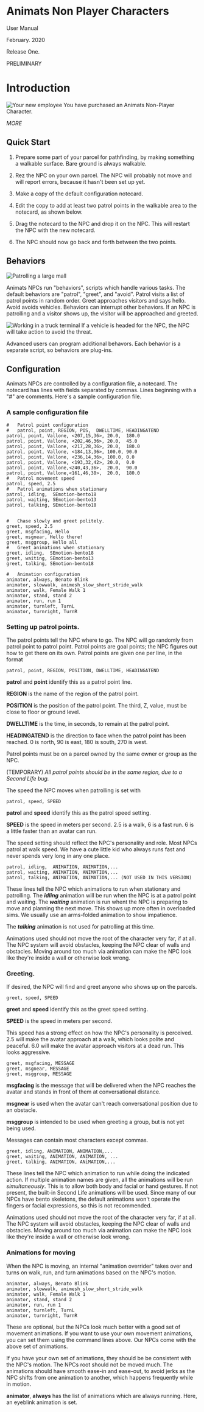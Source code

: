 # Animats Non Player Characters
User Manual

February. 2020

Release One.

PRELIMINARY

# Introduction

![Your new employee](npcmanualstore.jpg)
You have purchased an Animats Non-Player Character.

*MORE*

## Quick Start

1. Prepare some part of your parcel for pathfinding, by making something a walkable surface. Bare ground is always walkable.

2. Rez the NPC on your own parcel. The NPC will probably not move and will report errors, because it hasn't been set up yet.

3. Make a copy of the default configuration notecard.

4. Edit the copy to add at least two patrol points in the walkable area to the notecard, as shown below.

5. Drag the notecard to the NPC and drop it on the NPC. This will restart the NPC with the new notecard.

6. The NPC should now go back and forth between the two points.

## Behaviors

![Patrolling a large mall](npcmanualpatrol.jpg)

Animats NPCs run "behaviors", scripts which handle various tasks. The default behaviors are "patrol", "greet", and "avoid".
Patrol visits a list of patrol points in random order. Greet approaches visitors and says hello. Avoid avoids vehicles.
Behaviors can interrupt other behaviors.
If an NPC is patrolling and a visitor shows up, the visitor will be approached and greeted.


![Working in a truck terminal](npcmanualtruck.jpg)
If a vehicle is headed for the NPC, the NPC will take action to avoid the threat.

Advanced users can program additional behavors. Each behavior is a separate script, so behaviors are plug-ins.

## Configuration

Animats NPCs are controlled by a configuration file, a notecard.
The notecard has lines with fields separated by commas.
Lines beginning with a "#" are comments.
Here's a sample configuration file.

### A sample configuration file

    #   Patrol point configuration
    #   patrol, point, REGION, POS,  DWELLTIME, HEADINGATEND
    patrol, point, Vallone, <207,15,36>, 20.0,  180.0
    patrol, point, Vallone, <202,46,36>, 20.0,  45.0
    patrol, point, Vallone, <217,28,36>, 20.0,  180.0
    patrol, point, Vallone, <184,13,36>, 100.0, 90.0
    patrol, point, Vallone, <236,14,36>, 100.0, 0.0
    patrol, point, Vallone, <193,32,42>, 20.0,  0.0
    patrol, point, Vallone,<240,43,36>,  20.0,  90.0
    patrol, point, Vallone,<161,46,38>,  20.0,  180.0
    #   Patrol movement speed
    patrol, speed, 2.5
    #   Patrol animations when stationary
    patrol, idling,  SEmotion-bento18
    patrol, waiting, SEmotion-bento13
    patrol, talking, SEmotion-bento18

    
    #   Chase slowly and greet politely.
    greet, speed, 2.5
    greet, msgfacing, Hello
    greet, msgnear, Hello there!
    greet, msggroup, Hello all
    #   Greet animations when stationary
    greet, idling,  SEmotion-bento18
    greet, waiting, SEmotion-bento13
    greet, talking, SEmotion-bento18

    #   Animation configuration
    animator, always, Benato Blink
    animator, slowwalk, animesh_slow_short_stride_walk
    animator, walk, Female Walk 1
    animator, stand, stand 2
    animator, run, run 1
    animator, turnleft, TurnL
    animator, turnright, TurnR

    
### Setting up patrol points.
The patrol points tell the NPC where to go.
The NPC will go randomly from patrol point to patrol point.
Patrol points are goal points; the NPC figures out how to get there on its own.
Patrol points are given one per line, in the format

    patrol, point, REGION, POSITION, DWELLTIME, HEADINGATEND
    
**patrol** and **point** identify this as a patrol point line.

**REGION** is the name of the region of the patrol point.

**POSITION** is the position of the patrol point. The third, Z, value, must be close to floor or ground level.

**DWELLTIME** is the time, in seconds, to remain at the patrol point.

**HEADINGATEND** is the direction to face when the patrol point has been reached. 0 is north, 90 is east, 180 is south, 270 is west.

Patrol points must be on a parcel owned by the same owner or group as the NPC.

(TEMPORARY) *All patrol points should be in the same region, due to a Second Life bug.*

The speed the NPC moves when patrolling is set with 

    patrol, speed, SPEED
    
**patrol** and **speed** identify this as the patrol speed setting.

**SPEED** is the speed in meters per second. 2.5 is a walk, 6 is a fast run. 6 is a little faster than an avatar can run.

The speed setting should reflect the NPC's personality and role. Most NPCs patrol at walk speed. 
We have a cute little kid who always runs fast and never spends very long in any one place.

    patrol, idling,  ANIMATION, ANIMATION,...
    patrol, waiting, ANIMATION, ANIMATION,...
    patrol, talking, ANIMATION, ANIMATION,... (NOT USED IN THIS VERSION)
    
These lines tell the NPC which animations to run when stationary and patrolling.
The ***idling*** animation will be run when the NPC is at a patrol point and waiting.
The ***waiting*** animation is run whent the NPC is preparing to move and planning the next move.
This shows up more often in overloaded sims. We usually use an arms-folded animation to show impatience.

The ***talking*** animation is not used for patrolling at this time.

Animations used should not move the root of the character very far, if at all.
The NPC system will avoid obstacles, keeping the NPC clear of walls and obstacles.
Moving around too much via animation can make the NPC look like they're inside a wall or otherwise look wrong.

### Greeting.

If desired, the NPC will find and greet anyone who shows up on the parcels. 

    greet, speed, SPEED
    
**greet** and **speed** identify this as the greet speed setting.

**SPEED** is the speed in meters per second.

This speed has a strong effect on how the NPC's personality is perceived.
2.5 will make the avatar approach at a walk, which looks polite and peaceful.
6.0 will make the avatar approach visitors at a dead run. This looks aggressive.   
    
    greet, msgfacing, MESSAGE
    greet, msgnear, MESSAGE
    greet, msggroup, MESSAGE

**msgfacing** is the message that will be delivered when the NPC reaches the avatar and stands in front of them at conversational distance.

**msgnear** is used when the avatar can't reach conversational position due to an obstacle.

**msggroup** is intended to be used when greeting a group, but is not yet being used. 

Messages can contain most characters except commas. 

    greet, idling, ANIMATION, ANIMATION,...
    greet, waiting, ANIMATION, ANIMATION, ...
    greet, talking, ANIMATION, ANiMATION,...
    
These lines tell the NPC which animation to run while doing the
indicated action. If multiple animation names are given, all
the animations will be run *simultaneously*. This is to allow
both body and facial or hand gestures.
If not present, the built-in Second Life animations will be used. 
Since many of our NPCs have bento skeletons, the default animations won't operate the fingers or facial expressions, so this is not recommended.

Animations used should not move the root of the character very far, if at all.
The NPC system will avoid obstacles, keeping the NPC clear of walls and obstacles.
Moving around too much via animation can make the NPC look like they're inside a wall or otherwise look wrong.

### Animations for moving

When the NPC is moving, an internal "animation overrider" takes over and turns on walk, run, and turn animations based on the NPC's motion.

    animator, always, Benato Blink
    animator, slowwalk, animesh_slow_short_stride_walk
    animator, walk, Female Walk 1
    animator, stand, stand 2
    animator, run, run 1
    animator, turnleft, TurnL
    animator, turnright, TurnR
    
These are optional, but the NPCs look much better with a good set of movement animations.
If you want to use your own movement animations, you can set them using the command lines above.
Our NPCs come with the above set of animations.

If you have your own set of animations, they should be be consistent with the NPC's motion.
The NPCs root should not be moved much. The animations should have smooth ease-in and ease-out, to
avoid jerks as the NPC shifts from one animation to another, which happens frequently while in
motion. 

**animator**, **always** has the list of animations which are always running. Here, an eyeblink animation is set.




